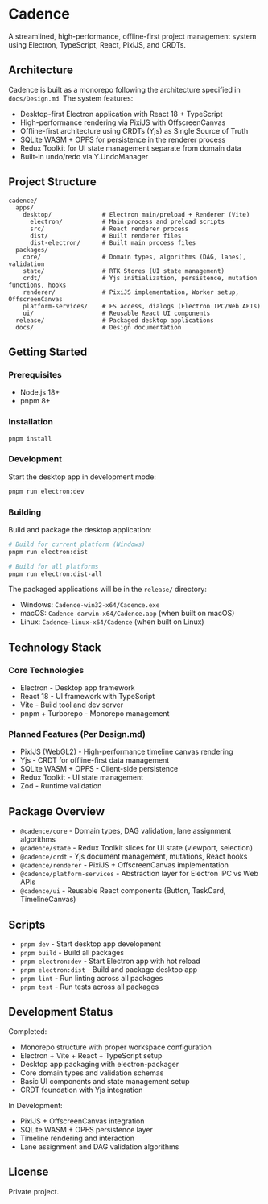 # Cadence

A streamlined, high-performance, offline-first project management system using Electron, TypeScript, React, PixiJS, and CRDTs.

## Architecture

Cadence is built as a monorepo following the architecture specified in `docs/Design.md`. The system features:

- Desktop-first Electron application with React 18 + TypeScript
- High-performance rendering via PixiJS with OffscreenCanvas
- Offline-first architecture using CRDTs (Yjs) as Single Source of Truth
- SQLite WASM + OPFS for persistence in the renderer process
- Redux Toolkit for UI state management separate from domain data
- Built-in undo/redo via Y.UndoManager

## Project Structure

```
cadence/
  apps/
    desktop/              # Electron main/preload + Renderer (Vite)
      electron/           # Main process and preload scripts
      src/                # React renderer process
      dist/               # Built renderer files
      dist-electron/      # Built main process files
  packages/
    core/                 # Domain types, algorithms (DAG, lanes), validation
    state/                # RTK Stores (UI state management)
    crdt/                 # Yjs initialization, persistence, mutation functions, hooks
    renderer/             # PixiJS implementation, Worker setup, OffscreenCanvas
    platform-services/    # FS access, dialogs (Electron IPC/Web APIs)
    ui/                   # Reusable React UI components
  release/                # Packaged desktop applications
  docs/                   # Design documentation
```

## Getting Started

### Prerequisites

- Node.js 18+
- pnpm 8+

### Installation

```bash
pnpm install
```

### Development

Start the desktop app in development mode:

```bash
pnpm run electron:dev
```

### Building

Build and package the desktop application:

```bash
# Build for current platform (Windows)
pnpm run electron:dist

# Build for all platforms
pnpm run electron:dist-all
```

The packaged applications will be in the `release/` directory:

- Windows: `Cadence-win32-x64/Cadence.exe`
- macOS: `Cadence-darwin-x64/Cadence.app` (when built on macOS)
- Linux: `Cadence-linux-x64/Cadence` (when built on Linux)

## Technology Stack

### Core Technologies

- Electron - Desktop app framework
- React 18 - UI framework with TypeScript
- Vite - Build tool and dev server
- pnpm + Turborepo - Monorepo management

### Planned Features (Per Design.md)

- PixiJS (WebGL2) - High-performance timeline canvas rendering
- Yjs - CRDT for offline-first data management
- SQLite WASM + OPFS - Client-side persistence
- Redux Toolkit - UI state management
- Zod - Runtime validation

## Package Overview

- `@cadence/core` - Domain types, DAG validation, lane assignment algorithms
- `@cadence/state` - Redux Toolkit slices for UI state (viewport, selection)
- `@cadence/crdt` - Yjs document management, mutations, React hooks
- `@cadence/renderer` - PixiJS + OffscreenCanvas implementation
- `@cadence/platform-services` - Abstraction layer for Electron IPC vs Web APIs
- `@cadence/ui` - Reusable React components (Button, TaskCard, TimelineCanvas)

## Scripts

- `pnpm dev` - Start desktop app development
- `pnpm build` - Build all packages
- `pnpm electron:dev` - Start Electron app with hot reload
- `pnpm electron:dist` - Build and package desktop app
- `pnpm lint` - Run linting across all packages
- `pnpm test` - Run tests across all packages

## Development Status

Completed:

- Monorepo structure with proper workspace configuration
- Electron + Vite + React + TypeScript setup
- Desktop app packaging with electron-packager
- Core domain types and validation schemas
- Basic UI components and state management setup
- CRDT foundation with Yjs integration

In Development:

- PixiJS + OffscreenCanvas integration
- SQLite WASM + OPFS persistence layer
- Timeline rendering and interaction
- Lane assignment and DAG validation algorithms

## License

Private project.
